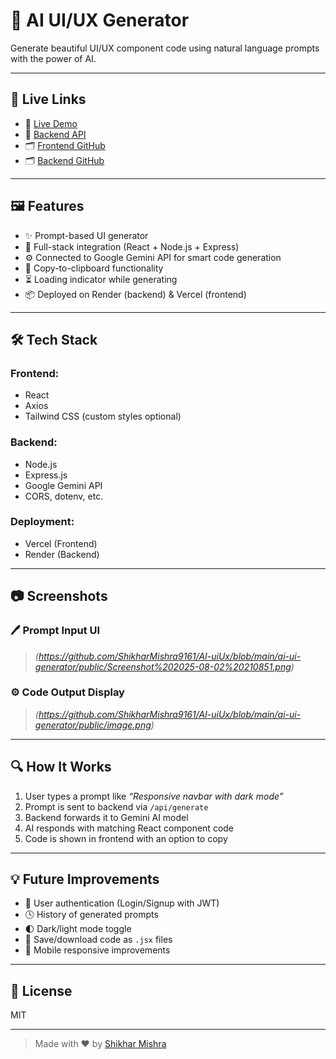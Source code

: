 # 🧠 AI UI/UX Generator

Generate beautiful UI/UX component code using natural language prompts with the power of AI.

---

## 🔗 Live Links

- 🚀 [Live Demo](https://ai-uiux-olive.vercel.app/)
- 🔗 [Backend API](https://ai-uiux-backend.onrender.com)
- 🗂️ [Frontend GitHub](https://github.com/ShikharMishra9161/AI-uiUX)
- 🗂️ [Backend GitHub](https://github.com/ShikharMishra9161/ai-uiux-backend)

---

## 🖼️ Features

- ✨ Prompt-based UI generator
- 🔌 Full-stack integration (React + Node.js + Express)
- ⚙️ Connected to Google Gemini API for smart code generation
- 🔄 Copy-to-clipboard functionality
- ⏳ Loading indicator while generating
- 📦 Deployed on Render (backend) & Vercel (frontend)

---

## 🛠️ Tech Stack

### Frontend:
- React
- Axios
- Tailwind CSS (custom styles optional)

### Backend:
- Node.js
- Express.js
- Google Gemini API
- CORS, dotenv, etc.

### Deployment:
- Vercel (Frontend)
- Render (Backend)

---

## 📷 Screenshots

### 🖊️ Prompt Input UI
> *(https://github.com/ShikharMishra9161/AI-uiUx/blob/main/ai-ui-generator/public/Screenshot%202025-08-02%20210851.png)*

### ⚙️ Code Output Display
> *(https://github.com/ShikharMishra9161/AI-uiUx/blob/main/ai-ui-generator/public/image.png)*

---

## 🔍 How It Works

1. User types a prompt like _“Responsive navbar with dark mode”_
2. Prompt is sent to backend via `/api/generate`
3. Backend forwards it to Gemini AI model
4. AI responds with matching React component code
5. Code is shown in frontend with an option to copy

---

## 💡 Future Improvements

- 🧾 User authentication (Login/Signup with JWT)
- 🕓 History of generated prompts
- 🌓 Dark/light mode toggle
- 💾 Save/download code as `.jsx` files
- 📱 Mobile responsive improvements

---

## 📄 License

MIT

---

> Made with ❤️ by [Shikhar Mishra](https://www.linkedin.com/in/shikhar-mishra-480171294/)


